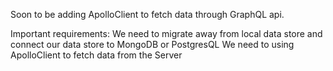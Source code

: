 Soon to be adding ApolloClient to fetch data through GraphQL api.

Important requirements:
We need to migrate away from local data store and connect our data store to MongoDB or 
PostgresQL
We need to using ApolloClient to fetch data from the Server